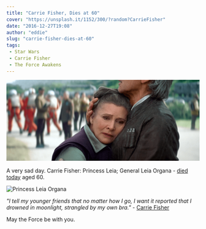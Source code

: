 ```yaml
---
title: "Carrie Fisher, Dies at 60"
cover: "https://unsplash.it/1152/300/?random?CarrieFisher"
date: "2016-12-27T19:08"
author: "eddie"
slug: "carrie-fisher-dies-at-60"
tags:
 - Star Wars
 - Carrie Fisher
 - The Force Awakens
---
```

![General Organa](/images/han-and-leia.png)

A very sad day. Carrie Fisher: Princess Leia; General Leia Organa - [died today](http://www.bbc.co.uk/news/entertainment-arts-38446753) aged 60.

![Princess Leia Organa](/images/leia.jpeg)

*"I tell my younger friends that no matter how I go, I want it reported that I drowned in moonlight, strangled by my own bra."* - [Carrie Fisher](http://www.vanityfair.com/hollywood/2016/12/carrie-fisher-dies-strangled-by-bra-wishful-drinking)

May the Force be with you.
